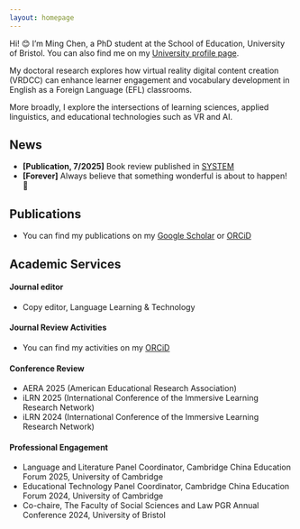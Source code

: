 ```yaml
---
layout: homepage
---
```


Hi! 😊 I’m Ming Chen, a PhD student at the School of Education, University of Bristol. You can also find me on my [University profile page](https://research-information.bris.ac.uk/en/persons/ming-chen).

My doctoral research explores how virtual reality digital content creation (VRDCC) can enhance learner engagement and vocabulary development in English as a Foreign Language (EFL) classrooms. 

More broadly, I explore the intersections of learning sciences, applied linguistics, and educational technologies such as VR and AI.




## News
- **[Publication, 7/2025]**  Book review published in [SYSTEM](https://doi.org/10.1016/j.system.2025.103758)
- **[Forever]** Always believe that something wonderful is about to happen! 🥰

## Publications

- You can find my publications on my [Google Scholar](https://scholar.google.com/citations?user=bhmuN8YAAAAJ&hl=en) or [ORCiD](https://orcid.org/0000-0003-4099-1606)

## Academic Services

#### Journal editor
- Copy editor, Language Learning & Technology

#### Journal Review Activities  
- You can find my activities on my [ORCiD](https://orcid.org/0000-0003-4099-1606)

#### Conference Review  
- AERA 2025 (American Educational Research Association)  
- iLRN 2025 (International Conference of the Immersive Learning Research Network)  
- iLRN 2024 (International Conference of the Immersive Learning Research Network)  

#### Professional Engagement  
- Language and Literature Panel Coordinator, Cambridge China Education Forum 2025, University of Cambridge  
- Educational Technology Panel Coordinator, Cambridge China Education Forum 2024, University of Cambridge
- Co-chaire, The Faculty of Social Sciences and Law PGR Annual Conference 2024, University of Bristol

